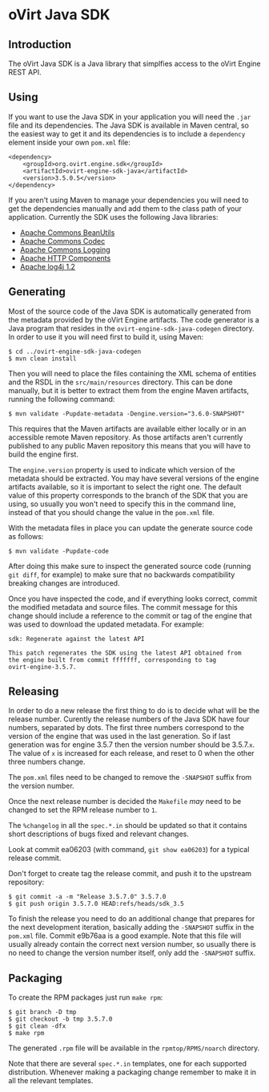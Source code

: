 oVirt Java SDK
==============

Introduction
------------

The oVirt Java SDK is a Java library that simplfies access to the oVirt
Engine REST API.

Using
-----

If you want to use the Java SDK in your application you will need the
`.jar` file and its dependencies. The Java SDK is available in Maven
central, so the easiest way to get it and its dependencies is to include
a `dependency` element inside your own `pom.xml` file:

    <dependency>
        <groupId>org.ovirt.engine.sdk</groupId>
        <artifactId>ovirt-engine-sdk-java</artifactId>
        <version>3.5.0.5</version>
    </dependency>

If you aren't using Maven to manage your dependencies you will need to
get the dependencies manually and add them to the class path of your
application. Currently the SDK uses the following Java libraries:

- [Apache Commons BeanUtils](http://commons.apache.org/proper/commons-beanutils)
- [Apache Commons Codec](http://commons.apache.org/proper/commons-codec)
- [Apache Commons Logging](http://commons.apache.org/proper/commons-logging)
- [Apache HTTP Components](http://hc.apache.org)
- [Apache log4j 1.2](http://logging.apache.org/log4j/1.2)

Generating
----------

Most of the source code of the Java SDK is automatically generated from the
metadata provided by the oVirt Engine artifacts. The code generator is a Java
program that resides in the `ovirt-engine-sdk-java-codegen` directory. In order
to use it you will need first to build it, using Maven:

    $ cd ../ovirt-engine-sdk-java-codegen
    $ mvn clean install

Then you will need to place the files containing the XML schema of entities and
the RSDL in the `src/main/resources` directory. This can be done manually, but
it is better to extract them from the engine Maven artifacts, running the
following command:

    $ mvn validate -Pupdate-metadata -Dengine.version="3.6.0-SNAPSHOT"

This requires that the Maven artifacts are available either locally or in an
accessible remote Maven repository. As those artifacts aren't currently
published to any public Maven repository this means that you will have to build
the engine first.

The `engine.version` property is used to indicate which version of the metadata
should be extracted. You may have several versions of the engine artifacts
available, so it is important to select the right one. The default value of
this property corresponds to the branch of the SDK that you are using, so
usually you won't need to specify this in the command line, instead of that you
should change the value in the `pom.xml` file.

With the metadata files in place you can update the generate source code as
follows:

    $ mvn validate -Pupdate-code

After doing this make sure to inspect the generated source code (running `git
diff`, for example) to make sure that no backwards compatibility breaking
changes are introduced.

Once you have inspected the code, and if everything looks correct, commit the
modified metadata and source files. The commit message for this change should
include a reference to the commit or tag of the engine that was used to
download the updated metadata. For example:

    sdk: Regenerate against the latest API

    This patch regenerates the SDK using the latest API obtained from
    the engine built from commit fffffff, corresponding to tag
    ovirt-engine-3.5.7.

Releasing
---------

In order to do a new release the first thing to do is to decide what will be
the release number. Curently the release numbers of the Java SDK have four
numbers, separated by dots. The first three numbers correspond to the version
of the engine that was used in the last generation. So if last generation was
for engine 3.5.7 then the version number should be 3.5.7.`x`. The value of `x`
is increased for each release, and reset to 0 when the other three numbers
change.

The `pom.xml` files need to be changed to remove the `-SNAPSHOT` suffix from
the version number.

Once the next release number is decided the `Makefile` *may* need to be changed
to set the RPM release number to `1`.

The `%changelog` in all the `spec.*.in` should be updated so that it contains
short descriptions of bugs fixed and relevant changes.

Look at commit ea06203 (with command, `git show ea06203`) for a typical release
commit.

Don't forget to create tag the release commit, and push it to the upstream repository:

    $ git commit -a -m "Release 3.5.7.0" 3.5.7.0
    $ git push origin 3.5.7.0 HEAD:refs/heads/sdk_3.5

To finish the release you need to do an additional change that prepares for the
next development iteration, basically adding the `-SNAPSHOT` suffix in the
`pom.xml` file. Commit e9b76aa is a good example. Note that this file will
usually already contain the correct next version number, so usually there is no
need to change the version number itself, only add the `-SNAPSHOT` suffix.

Packaging
---------

To create the RPM packages just run `make rpm`:

    $ git branch -D tmp
    $ git checkout -b tmp 3.5.7.0
    $ git clean -dfx
    $ make rpm

The generated `.rpm` file will be available in the `rpmtop/RPMS/noarch`
directory.

Note that there are several `spec.*.in` templates, one for each supported
distribution. Whenever making a packaging change remember to make it in
all the relevant templates.
